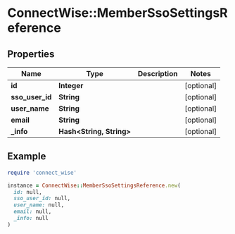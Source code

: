 # ConnectWise::MemberSsoSettingsReference

## Properties

| Name | Type | Description | Notes |
| ---- | ---- | ----------- | ----- |
| **id** | **Integer** |  | [optional] |
| **sso_user_id** | **String** |  | [optional] |
| **user_name** | **String** |  | [optional] |
| **email** | **String** |  | [optional] |
| **_info** | **Hash&lt;String, String&gt;** |  | [optional] |

## Example

```ruby
require 'connect_wise'

instance = ConnectWise::MemberSsoSettingsReference.new(
  id: null,
  sso_user_id: null,
  user_name: null,
  email: null,
  _info: null
)
```

